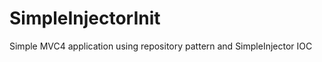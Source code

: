 SimpleInjectorInit
==================

Simple MVC4 application using repository pattern and SimpleInjector IOC